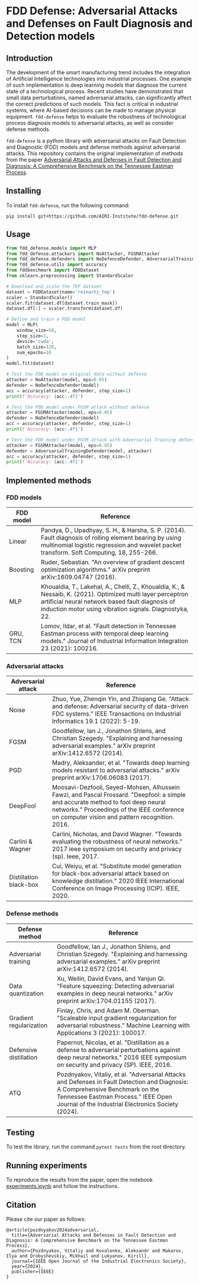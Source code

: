 # FDD Defense: Adversarial Attacks and Defenses on Fault Diagnosis and Detection models

## Introduction

The development of the smart manufacturing trend includes the integration of Artificial Intelligence technologies into industrial processes. One example of such implementation is deep learning models that diagnose the current state of a technological process. Recent studies have demonstrated that small data perturbations, named adversarial attacks, can significantly affect the correct predictions of such models. This fact is critical in industrial systems, where AI-based decisions can be made to manage physical equipment. `fdd-defense` helps to evaluate the robustness of technological process diagnosis models to adversarial attacks, as well as consider defense methods. 

`fdd-defense` is a python library with adversarial attacks on Fault Detection and Diagnostic (FDD) models and defense methods against adversarial attacks. This repository contains the original implementation of methods from the paper [Adversarial Attacks and Defenses in Fault Detection and Diagnosis: A Comprehensive Benchmark on the Tennessee Eastman Process](https://ieeexplore.ieee.org/abstract/document/10531068).

## Installing

To install `fdd-defense`, run the following command:
```
pip install git+https://github.com/AIRI-Institute/fdd-defense.git
```

## Usage

```python
from fdd_defense.models import MLP
from fdd_defense.attackers import NoAttacker, FGSMAttacker
from fdd_defense.defenders import NoDefenceDefender, AdversarialTrainingDefender
from fdd_defense.utils import accuracy
from fddbenchmark import FDDDataset
from sklearn.preprocessing import StandardScaler

# Download and scale the TEP dataset
dataset = FDDDataset(name='reinartz_tep')
scaler = StandardScaler()
scaler.fit(dataset.df[dataset.train_mask])
dataset.df[:] = scaler.transform(dataset.df)

# Define and train a FDD model
model = MLP(
    window_size=50, 
    step_size=1, 
    device='cuda', 
    batch_size=128, 
    num_epochs=10
)
model.fit(dataset)

# Test the FDD model on original data without defense
attacker = NoAttacker(model, eps=0.05)
defender = NoDefenceDefender(model)
acc = accuracy(attacker, defender, step_size=1)
print(f'Accuracy: {acc:.4f}')

# Test the FDD model under FGSM attack without defense
attacker = FGSMAttacker(model, eps=0.05)
defender = NoDefenceDefender(model)
acc = accuracy(attacker, defender, step_size=1)
print(f'Accuracy: {acc:.4f}')

# Test the FDD model under FGSM attack with Adversarial Training defense
attacker = FGSMAttacker(model, eps=0.05)
defender = AdversarialTrainingDefender(model, attacker)
acc = accuracy(attacker, defender, step_size=1)
print(f'Accuracy: {acc:.4f}')

```

## Implemented methods

### FDD models

| FDD model       | Reference |
|-----------------|-----------|
| Linear          |Pandya, D., Upadhyay, S. H., & Harsha, S. P. (2014). Fault diagnosis of rolling element bearing by using multinomial logistic regression and wavelet packet transform. Soft Computing, 18, 255-266.|
|Boosting         |Ruder, Sebastian. "An overview of gradient descent optimization algorithms." arXiv preprint arXiv:1609.04747 (2016).|
| MLP             |Khoualdia, T., Lakehal, A., Chelli, Z., Khoualdia, K., & Nessaib, K. (2021). Optimized multi layer perceptron artificial neural network based fault diagnosis of induction motor using vibration signals. Diagnostyka, 22.|
| GRU, TCN        |Lomov, Ildar, et al. "Fault detection in Tennessee Eastman process with temporal deep learning models." Journal of Industrial Information Integration 23 (2021): 100216.|

### Adversarial attacks

| Adversarial attack     | Reference |
|------------------------|-----------|
| Noise                  |Zhuo, Yue, Zhenqin Yin, and Zhiqiang Ge. "Attack and defense: Adversarial security of data-driven FDC systems." IEEE Transactions on Industrial Informatics 19.1 (2022): 5-19.|
| FGSM                   |Goodfellow, Ian J., Jonathon Shlens, and Christian Szegedy. "Explaining and harnessing adversarial examples." arXiv preprint arXiv:1412.6572 (2014).|
| PGD                    |Madry, Aleksander, et al. "Towards deep learning models resistant to adversarial attacks." arXiv preprint arXiv:1706.06083 (2017).|
| DeepFool               |Moosavi-Dezfooli, Seyed-Mohsen, Alhussein Fawzi, and Pascal Frossard. "Deepfool: a simple and accurate method to fool deep neural networks." Proceedings of the IEEE conference on computer vision and pattern recognition. 2016.|
| Carlini & Wagner       |Carlini, Nicholas, and David Wagner. "Towards evaluating the robustness of neural networks." 2017 ieee symposium on security and privacy (sp). Ieee, 2017.|
| Distillation black-box |Cui, Weiyu, et al. "Substitute model generation for black-box adversarial attack based on knowledge distillation." 2020 IEEE International Conference on Image Processing (ICIP). IEEE, 2020.|

### Defense methods

| Defense method          | Reference |
|-------------------------|-----------|
| Adversarial training    |Goodfellow, Ian J., Jonathon Shlens, and Christian Szegedy. "Explaining and harnessing adversarial examples." arXiv preprint arXiv:1412.6572 (2014).|
| Data quantization       |Xu, Weilin, David Evans, and Yanjun Qi. "Feature squeezing: Detecting adversarial examples in deep neural networks." arXiv preprint arXiv:1704.01155 (2017).|
| Gradient regularization |Finlay, Chris, and Adam M. Oberman. "Scaleable input gradient regularization for adversarial robustness." Machine Learning with Applications 3 (2021): 100017.|
| Defensive distillation  |Papernot, Nicolas, et al. "Distillation as a defense to adversarial perturbations against deep neural networks." 2016 IEEE symposium on security and privacy (SP). IEEE, 2016.| 
| ATQ  |Pozdnyakov, Vitaliy, et al. "Adversarial Attacks and Defenses in Fault Detection and Diagnosis: A Comprehensive Benchmark on the Tennessee Eastman Process." IEEE Open Journal of the Industrial Electronics Society (2024).| 

## Testing

To test the library, run the command `pytest tests` from the root directory.

## Running experiments

To reproduce the results from the paper, open the notebook [experiments.ipynb](experiments.ipynb) and follow the instructions.

## Citation

Please cite our paper as follows:

```
@article{pozdnyakov2024adversarial,
  title={Adversarial Attacks and Defenses in Fault Detection and Diagnosis: A Comprehensive Benchmark on the Tennessee Eastman Process},
  author={Pozdnyakov, Vitaliy and Kovalenko, Aleksandr and Makarov, Ilya and Drobyshevskiy, Mikhail and Lukyanov, Kirill},
  journal={IEEE Open Journal of the Industrial Electronics Society},
  year={2024},
  publisher={IEEE}
}
```
